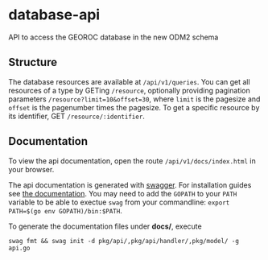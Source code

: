 # database-api

API to access the GEOROC database in the new ODM2 schema

## Structure

The database resources are available at `/api/v1/queries`.
You can get all resources of a type by GETing `/resource`, optionally providing pagination parameters `/resource?limit=10&offset=30`, where `limit` is the pagesize and `offset` is the pagenumber times the pagesize.
To get a specific resource by its identifier, GET `/resource/:identifier`.

## Documentation

To view the api documentation, open the route `/api/v1/docs/index.html` in your browser.

The api documentation is generated with [swagger](https://github.com/swaggo/swag).
For installation guides see [the documentation](https://github.com/swaggo/swag#getting-started). You may need to add the `GOPATH` to your `PATH` variable to be able to exectue `swag` from your commandline: `export PATH=$(go env GOPATH)/bin:$PATH`.

To generate the documentation files under **docs/**, execute

`swag fmt && swag init -d pkg/api/,pkg/api/handler/,pkg/model/ -g api.go`
